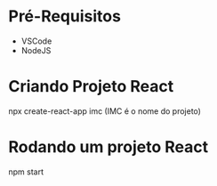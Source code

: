 # Pré-Requisitos
* VSCode
* NodeJS
# Criando Projeto React 
npx create-react-app imc (IMC é o nome do projeto) 
# Rodando um projeto React
npm start 

